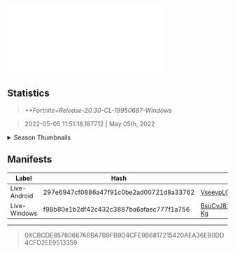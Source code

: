 <div style="pointer-events: none">
  <img style="pointer-events: none" src="https://raw.githubusercontent.com/Tectors/Archive/master/source/dependents/gen.20.30.svg" width="360" height="155">
<div>

## Statistics
> *++Fortnite+Release-20.30-CL-19950687-Windows*

> 2022-05-05 11:51:18.187712 | May 05th, 2022

<details>
  <summary>Season Thumbnails</summary>

  > Seasonal thumbnails are a season's normal ltms and their photos.

  | Name | ID |
  | - | - |
  | [Zero Build - Duos](https://raw.githubusercontent.com/Tectors/Archive/master/source/dependents/monthly-rotaton/playlist_nobuildbr_duo_20_30.png) | Playlist_NoBuildBR_Duo |
  | [Solo](https://raw.githubusercontent.com/Tectors/Archive/master/source/dependents/monthly-rotaton/playlist_defaultsolo_20_30.png) | Playlist_DefaultSolo |
  | [Zero Build - Trios](https://raw.githubusercontent.com/Tectors/Archive/master/source/dependents/monthly-rotaton/playlist_nobuildbr_trio_20_30.png) | Playlist_NoBuildBR_Trio |
  | [Zero Build - Solo](https://raw.githubusercontent.com/Tectors/Archive/master/source/dependents/monthly-rotaton/playlist_nobuildbr_solo_20_30.png) | Playlist_NoBuildBR_Solo |
</details>

## Manifests
| Label | Hash | Route |
| - | - | - |
| Live-Android | 297e6947cf0886a47f91c0be2ad00721d8a33762 | [VseevpLQS5eiF_SuvkeNEs0oR8OTqg](https://github.com/Tectors/Archive/blob/master/manifests/VseevpLQS5eiF_SuvkeNEs0oR8OTqg.manifest) |
| Live-Windows | f98b80e1b2df42c432c3887ba6afaec777f1a756 | [BsuCvJ815VbFKPegskeAUusgpXx-Kg](https://github.com/Tectors/Archive/blob/master/manifests/BsuCvJ815VbFKPegskeAUusgpXx-Kg.manifest) |

---

> 0XCBCDE85780667A8BA7B9FB9D4CFE9B6817215420AEA36EB0DD4CFD2EE9513359

